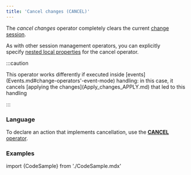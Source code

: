 ```yaml
---
title: 'Cancel changes (CANCEL)'
---
```


The *cancel changes* operator completely clears the current [change session](Change_sessions.md).

As with other session management operators, you can explicitly specify [nested local properties](Session_management.md#nested-local-properties) for the cancel operator.

:::caution
<p>This operator works differently if executed inside [events](Events.md#change-operators'-event-mode) handling: in this case, it cancels [applying the changes](Apply_changes_APPLY.md) that led to this handling</p>
:::

### Language

To declare an action that implements cancellation, use the [**CANCEL** operator](CANCEL_operator.md).

### Examples

import {CodeSample} from './CodeSample.mdx'

<CodeSample url="https://documentation.lsfusion.org/sample?file=ActionSample&block=cancel"/>
